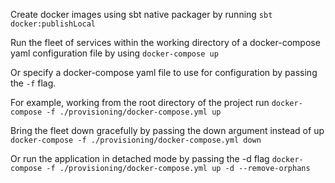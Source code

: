 Create docker images using sbt native packager by running 
`sbt docker:publishLocal`

Run the fleet of services within the working directory of a docker-compose yaml configuration file by using 
`docker-compose up`

Or specify a docker-compose yaml file to use for configuration by passing the `-f` flag.

For example, working from the root directory of the project run 
`docker-compose -f ./provisioning/docker-compose.yml up`

Bring the fleet down gracefully by passing the down argument instead of up 
`docker-compose -f ./provisioning/docker-compose.yml down`

Or run the application in detached mode by passing the -d flag
`docker-compose -f ./provisioning/docker-compose.yml up -d --remove-orphans`

